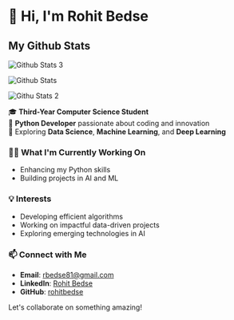 # 👋 Hi, I'm Rohit Bedse

## My Github Stats

![Github Stats 3](https://github-readme-stats.vercel.app/api?username=rohitbedse)

![Github Stats](https://github-readme-streak-stats.herokuapp.com/?user=rohitbedse)

![Githu Stats 2](https://github-readme-stats.vercel.app/api/top-langs/?username=rohitbedse)

🎓 **Third-Year Computer Science Student**  
🐍 **Python Developer** passionate about coding and innovation  
🌱 Exploring **Data Science**, **Machine Learning**, and **Deep Learning**  

### 👨‍💻 What I'm Currently Working On  
- Enhancing my Python skills 
- Building projects in AI and ML  

### 💡 Interests  
- Developing efficient algorithms  
- Working on impactful data-driven projects  
- Exploring emerging technologies in AI  

### 📫 Connect with Me  
- **Email**: rbedse81@gmail.com
- **LinkedIn**: [Rohit Bedse](https://www.linkedin.com/in/rohit-bedse-086b86262)
- **GitHub**: [rohitbedse](https://github.com/rohitbedse)

Let's collaborate on something amazing!
